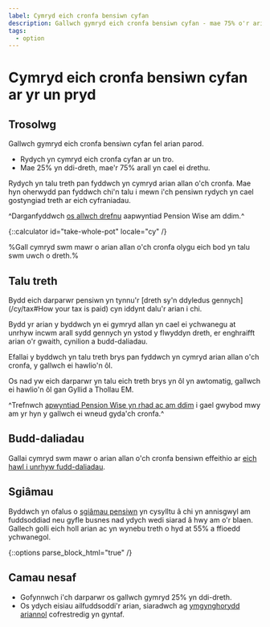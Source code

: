 ```yaml
---
label: Cymryd eich cronfa bensiwn cyfan
description: Gallwch gymryd eich cronfa bensiwn cyfan - mae 75% o'r arian hwnnw'n drethadwy.
tags:
  - option
---
```


# Cymryd eich cronfa bensiwn cyfan ar yr un pryd

## Trosolwg

Gallwch gymryd eich cronfa bensiwn cyfan fel arian parod.

- Rydych yn cymryd eich cronfa cyfan ar un tro.
- Mae 25% yn ddi-dreth, mae'r 75% arall yn cael ei drethu.

Rydych yn talu treth pan fyddwch yn cymryd arian allan o'ch cronfa. Mae hyn oherwydd pan fyddwch chi'n talu i mewn i'ch pensiwn rydych yn cael gostyngiad treth ar eich cyfraniadau.

^Darganfyddwch [os allwch drefnu](/cy/pension-type-tool) aapwyntiad Pension Wise am ddim.^

{::calculator id="take-whole-pot" locale="cy" /}

%Gall cymryd swm mawr o arian allan o'ch cronfa olygu eich bod yn talu swm uwch o dreth.%

## Talu treth

Bydd eich darparwr pensiwn yn tynnu'r [dreth sy'n ddyledus gennych](/cy/tax#How your tax is paid) cyn iddynt dalu'r arian i chi.

Bydd yr arian y byddwch yn ei gymryd allan yn cael ei ychwanegu at unrhyw incwm arall sydd gennych yn ystod y flwyddyn dreth, er enghraifft arian o'r gwaith, cynilion a budd-daliadau.

Efallai y byddwch yn talu treth brys pan fyddwch yn cymryd arian allan o'ch cronfa, y gallwch ei hawlio'n ôl.

Os nad yw eich darparwr yn talu eich treth brys yn ôl yn awtomatig, gallwch ei hawlio'n ôl gan Gyllid a Thollau EM.

^Trefnwch [apwyntiad Pension Wise yn rhad ac am ddim](/cy/appointments?icn=book-appointment&amp;ici=bottom-guaranteed-income) i gael gwybod mwy am yr hyn y gallwch ei wneud gyda'ch cronfa.^

## Budd-daliadau

Gallai cymryd swm mawr o arian allan o'ch cronfa bensiwn effeithio ar [eich hawl i unrhyw fudd-daliadau](/cy/benefits).

## Sgiâmau

Byddwch yn ofalus o [sgiâmau pensiwn](/cy/scams) yn cysylltu â chi yn annisgwyl am fuddsoddiad neu gyfle busnes nad ydych wedi siarad â hwy am o'r blaen. Gallech golli eich holl arian ac yn wynebu treth o hyd at 55% a ffioedd ychwanegol.

{::options parse_block_html="true" /}
<div class="next-steps next-steps--whole-pot">

## Camau nesaf

- Gofynnwch i'ch darparwr os gallwch gymryd 25% yn ddi-dreth.
- Os ydych eisiau ailfuddsoddi'r arian, siaradwch ag [ymgynghorydd ariannol](/cy/financial-advice) cofrestredig yn gyntaf.

</div>
